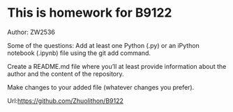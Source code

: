 # This is homework for B9122

Author: ZW2536 

Some of the questions:
Add at least one Python (.py) or an iPython notebook (.ipynb) file using the git add command.

Create a README.md file where you’ll at least provide information about the author and the content of the repository.

Make changes to your added file (whatever changes you prefer).

Url:https://github.com/Zhuolithon/B9122